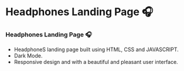 # Headphones Landing Page  🎧
### Headphones Landing Page  🎧

- HeadphoneS landing page built using HTML, CSS and JAVASCRIPT.
- Dark Mode.
- Responsive design and with a beautiful and pleasant user interface.

